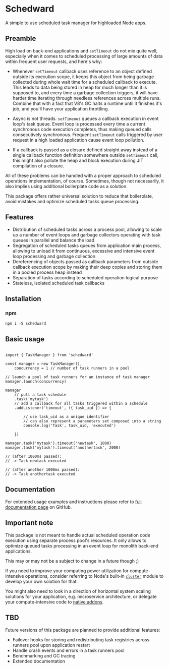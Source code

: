 # Schedward

A simple to use scheduled task manager for highloaded Node apps.

## Preamble

High load on back-end applications and `setTimeout` do not mix quite well, especially when it comes to scheduled processing of large amounts of data within frequent user requests, and here's why:

- Whenever `setTimeout` callback uses reference to an object defined outside its execution scope, it keeps this object from being garbage collected during whole wait time for a scheduled callback to execute. This leads to data being stored in heap for much longer than it is supposed to, and every time a garbage collection triggers, it will have harder time iterating through needless references across multiple runs. Combine that with a fact that V8's GC halts a runtime until it finishes it's job, and you'll have your application throttling.

- Async is not threads. `setTimeout` queues a callback execution in event loop's task queue. Event loop is processed every time a current synchronous code execution completes, thus making queued calls consecutively synchronous. Frequent `setTimeout` calls triggered by user request in a high loaded application cause event loop pollution.

- If a callback is passed as a closure defined straight away instead of a single callback function definition somewhere outside `setTimeout` call, this might also pollute the heap and block execution during JIT compilation of a closure.

All of these problems can be handled with a proper approach to scheduled operations implementation, of course. Sometimes, though not necessarily, it also implies using additional boilerplate code as a solution.

This package offers rather universal solution to reduce that boilerplate, avoid mistakes and optimize scheduled tasks queue processing.

## Features

- Distribution of scheduled tasks across a process pool, allowing to scale up a number of event loops and garbage collectors operating with task queues in parallel and balance the load
- Segregation of scheduled tasks queues from application main process, allowing to unload it from continuous, excessive and intensive event loop processing and garbage collection
- Dereferencing of objects passed as callback parameters from outside callback execution scope by making their deep copies and storing them in a pooled process heap instead
- Separation of tasks according to scheduled operation logical purpose
- Stateless, isolated scheduled task callbacks

## Installation

### npm

`npm i -S schedward`

## Basic usage

```JS

import { TaskManager } from 'schedward'

const manager = new TaskManager(),
    concurrency = 1 // number of task runners in a pool

// launch a pool of task runners for an instance of task manager
manager.launch(concurrency)

manager
    // pull a task schedule
    .task('mytask')
    // add a callback for all tasks triggered within a schedule
    .addListener('timeout', ({ task_uid }) => {

        // use task_uid as a unique identifier
        // can also represent a parameters set composed into a string
        console.log('Task', task_uid, 'executed')

    })

manager.task('mytask').timeout('newtask', 1000)
manager.task('mytask').timeout('anothertask', 2000)

// (after 1000ms passed): 
// -> Task newtask executed

// (after another 1000ms passed): 
// -> Task anothertask executed

```

## Documentation

For extended usage examples and instructions please refer to [full documentation page](https://github.com/zelbov/schedward/blob/main/doc/README.md) on GitHub.

## Important note

This package is not meant to handle actual scheduled operation code execution using separate process pool's resources. It only allows to optimize queued tasks processing in an event loop for monolith back-end applications.

This may or may not be a subject to change in a future though ;)

If you need to improve your computing power utilization for compute-intensive operations, consider referring to Node's built-in [`cluster`](https://nodejs.org/api/cluster.html) module to develop your own solution for that.

You might also need to look in a direction of horizontal system scaling solutions for your application, e.g. microservice architecture, or delegate your compute-intensive code to [native addons](https://nodejs.org/api/addons.html).

## TBD

Future versions of this package are planned to provide additional features:

- Failover hooks for storing and redistributing task registries across runners pool upon application restart
- Handle crash events and errors in a task runners pool
- Benchmarking and GC tracing
- Extended documentation
